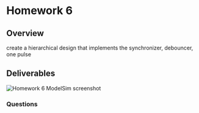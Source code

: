 # Homework 6 #

## Overview ##

create a hierarchical design that implements the synchronizer, debouncer, one pulse

## Deliverables ##

![Homework 6 ModelSim screenshot](/hw-6.png)

### Questions ###